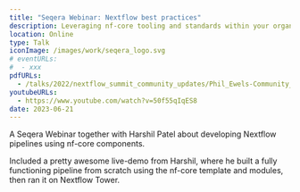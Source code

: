 ```yaml
---
title: "Seqera Webinar: Nextflow best practices"
description: Leveraging nf-core tooling and standards within your organization.
location: Online
type: Talk
iconImage: /images/work/seqera_logo.svg
# eventURLs:
#  - xxx
pdfURLs:
  - /talks/2022/nextflow_summit_community_updates/Phil_Ewels-Community_Updates.pdf
youtubeURLs:
  - https://www.youtube.com/watch?v=50f55qIqES8
date: 2023-06-21
---
```


A Seqera Webinar together with Harshil Patel about developing Nextflow pipelines using nf-core components.

Included a pretty awesome live-demo from Harshil, where he built a fully functioning pipeline from scratch using the nf-core template and modules, then ran it on Nextflow Tower.
